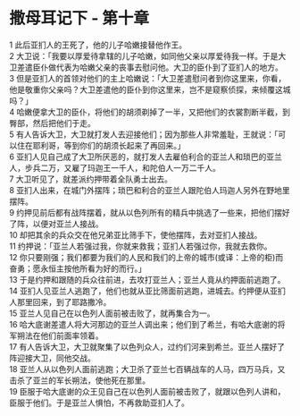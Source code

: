 # 撒母耳记下 - 第十章
  
 1 此后亚扪人的王死了，他的儿子哈嫩接替他作王。  
 2 大卫说：「我要以厚爱待拿辖的儿子哈嫩，如同他父亲以厚爱待我一样。于是大卫差遣臣仆做代表为哈嫩父亲的丧事去慰问他。大卫的臣仆到了亚扪人的地方。  
 3 但是亚扪人的首领对他们的主上哈嫩说：「大卫差遣慰问者到你这里来，你看，他是敬重你父亲吗？大卫差遣他的臣仆到你这里来，岂不是窥察侦探，来倾覆这城吗？」  
 4 哈嫩便拿大卫的臣仆，将他们的胡须剃掉了一半，又把他们的衣裳割断半截，到臀部，然后把他们于走。  
 5 有人告诉大卫，大卫就打发人去迎接他们；因为那些人非常羞耻，王就说：「可以住在耶利哥，等到你们的胡须长起来了再回来。」  
 6 亚扪人见自己成了大卫所厌恶的，就打发人去雇伯利合的亚兰人和琐巴的亚兰人，步兵二万，又雇了玛迦王一千人，和陀伯人一万二千人。  
 7 大卫听见了，就差派约押带着全队勇士出去。  
 8 亚扪人出来，在城门外摆阵；琐巴和利合的亚兰人跟陀伯人玛迦人另外在野地里摆阵。  
 9 约押见前后都有战阵摆着，就从以色列所有的精兵中挑选了一些来，把他们摆好了阵，以便对亚兰人接战。  
 10 却把其余的兵众交在他兄弟亚比筛手下，使他摆阵，去对亚扪人接战。  
 11 约押说：「亚兰人若强过我，你就来救我；亚扪人若强过你，我就去救你。  
 12 你只要刚强；我们都要为我们的人民和我们的上帝的城市(或译：上帝的柜)而奋勇；愿永恒主按他所看为好的而行。」  
 13 于是约押和跟随的兵众往前进，去攻打亚兰人；亚兰人竟从约押面前逃跑了。  
 14 亚扪人见亚兰人逃跑了，他们也就从亚比筛面前逃跑，进城去。约押便从亚扪人那里回来，到了耶路撒冷。  
 15 亚兰人见自己在以色列人面前被击败了，就再集合为一。  
 16 哈大底谢差遣人将大河那边的亚兰人调出来；他们到了希兰，有哈大底谢的将军朔法在他们前面率领着。  
 17 有人告诉大卫，大卫就聚集了以色列众人，过约们河来到希兰。亚兰人摆好了阵迎接大卫，同他交战。  
 18 亚兰人从以色列人面前逃跑；大卫杀了亚兰七百辆战车的人马，四万马兵，又击杀了亚兰的军长朔法，使他死在那里。  
 19 臣服于哈大底谢的众王见自己在以色列人面前被击败了，就跟以色列人讲和，臣服于他们。于是亚兰人惧怕，不再救助亚扪人了。